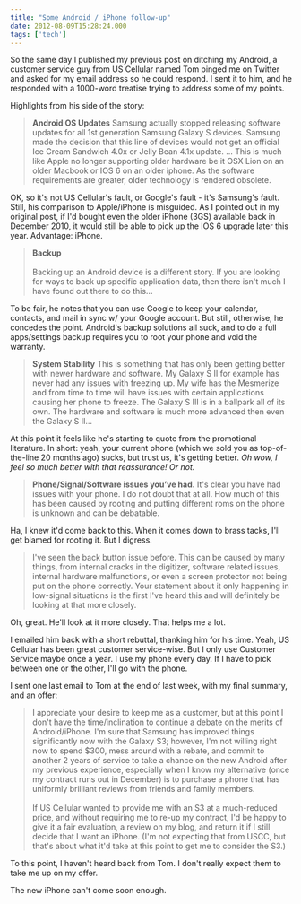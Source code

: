 ```yaml
---
title: "Some Android / iPhone follow-up"
date: 2012-08-09T15:28:24.000
tags: ['tech']
---
```


So the same day I published my previous post on ditching my Android, a customer service guy from US Cellular named Tom pinged me on Twitter and asked for my email address so he could respond. I sent it to him, and he responded with a 1000-word treatise trying to address some of my points.

Highlights from his side of the story:

> **Android OS Updates** Samsung actually stopped releasing software updates for all 1st generation Samsung Galaxy S devices. Samsung made the decision that this line of devices would not get an official Ice Cream Sandwich 4.0x or Jelly Bean 4.1x update. ... This is much like Apple no longer supporting older hardware be it OSX Lion on an older Macbook or IOS 6 on an older iphone. As the software requirements are greater, older technology is rendered obsolete.

OK, so it's not US Cellular's fault, or Google's fault - it's Samsung's fault. Still, his comparison to Apple/iPhone is misguided. As I pointed out in my original post, if I'd bought even the older iPhone (3GS) available back in December 2010, it would still be able to pick up the IOS 6 upgrade later this year. Advantage: iPhone.

> **Backup**  
> <br/>
> Backing up an Android device is a different story. If you are looking for ways to back up specific application data, then there isn't much I have found out there to do this...

To be fair, he notes that you can use Google to keep your calendar, contacts, and mail in sync w/ your Google account. But still, otherwise, he concedes the point. Android's backup solutions all suck, and to do a full apps/settings backup requires you to root your phone and void the warranty.

> **System Stability** This is something that has only been getting better with newer hardware and software. My Galaxy S II for example has never had any issues with freezing up. My wife has the Mesmerize and from time to time will have issues with certain applications causing her phone to freeze. The Galaxy S III is in a ballpark all of its own. The hardware and software is much more advanced then even the Galaxy S II...

At this point it feels like he's starting to quote from the promotional literature. In short: yeah, your current phone (which we sold you as top-of-the-line 20 months ago) sucks, but trust us, it's getting better. _Oh wow, I feel so much better with that reassurance! Or not._

> **Phone/Signal/Software issues you’ve had.** It's clear you have had issues with your phone. I do not doubt that at all. How much of this has been caused by rooting and putting different roms on the phone is unknown and can be debatable.

Ha, I knew it'd come back to this. When it comes down to brass tacks, I'll get blamed for rooting it. But I digress.

> I've seen the back button issue before. This can be caused by many things, from internal cracks in the digitizer, software related issues, internal hardware malfunctions, or even a screen protector not being put on the phone correctly. Your statement about it only happening in low-signal situations is the first I've heard this and will definitely be looking at that more closely.

Oh, great. He'll look at it more closely. That helps me a lot.

I emailed him back with a short rebuttal, thanking him for his time. Yeah, US Cellular has been great customer service-wise. But I only use Customer Service maybe once a year. I use my phone every day. If I have to pick between one or the other, I'll go with the phone.

I sent one last email to Tom at the end of last week, with my final summary, and an offer:

> I appreciate your desire to keep me as a customer, but at this point I don't have the time/inclination to continue a debate on the merits of Android/iPhone. I'm sure that Samsung has improved things significantly now with the Galaxy S3; however, I'm not willing right now to spend $300, mess around with a rebate, and commit to another 2 years of service to take a chance on the new Android after my previous experience, especially when I know my alternative (once my contract runs out in December) is to purchase a phone that has uniformly brilliant reviews from friends and family members.  
> <br/>
> If US Cellular wanted to provide me with an S3 at a much-reduced price, and without requiring me to re-up my contract, I'd be happy to give it a fair evaluation, a review on my blog, and return it if I still decide that I want an iPhone. (I'm not expecting that from USCC, but that's about what it'd take at this point to get me to consider the S3.)

To this point, I haven't heard back from Tom. I don't really expect them to take me up on my offer.

The new iPhone can't come soon enough.
